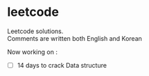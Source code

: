# leetcode
Leetcode solutions.   
Comments are written both English and Korean

Now working on :   
- [ ] 14 days to crack Data structure 

